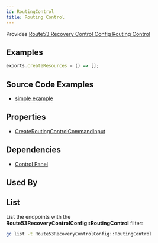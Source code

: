 ```yaml
---
id: RoutingControl
title: Routing Control
---
```


Provides [Route53 Recovery Control Config Routing Control](https://us-west-2.console.aws.amazon.com/route53recovery/home#/recovery-control/home)

## Examples

```js
exports.createResources = () => [];
```

## Source Code Examples

- [simple example](https://github.com/grucloud/grucloud/blob/main/examples/aws/Route53RecoveryControlConfig/route53-recovery-control-config)

## Properties

- [CreateRoutingControlCommandInput](https://docs.aws.amazon.com/AWSJavaScriptSDK/v3/latest/clients/client-route53-recovery-control-config/interfaces/createroutingcontrolcommandinput.html)

## Dependencies

- [Control Panel](./ControlPanel.md)

## Used By

## List

List the endpoints with the **Route53RecoveryControlConfig::RoutingControl** filter:

```sh
gc list -t Route53RecoveryControlConfig::RoutingControl
```

```txt

```
